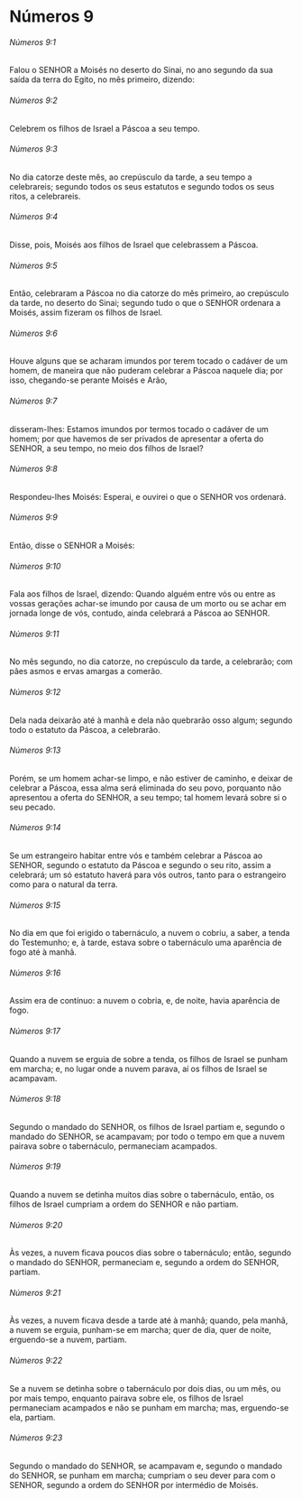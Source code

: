 # Números 9

###### Números 9:1

Falou o SENHOR a Moisés no deserto do Sinai, no ano segundo da sua saída da terra do Egito, no mês primeiro, dizendo:

###### Números 9:2

Celebrem os filhos de Israel a Páscoa a seu tempo.

###### Números 9:3

No dia catorze deste mês, ao crepúsculo da tarde, a seu tempo a celebrareis; segundo todos os seus estatutos e segundo todos os seus ritos, a celebrareis.

###### Números 9:4

Disse, pois, Moisés aos filhos de Israel que celebrassem a Páscoa.

###### Números 9:5

Então, celebraram a Páscoa no dia catorze do mês primeiro, ao crepúsculo da tarde, no deserto do Sinai; segundo tudo o que o SENHOR ordenara a Moisés, assim fizeram os filhos de Israel.

###### Números 9:6

Houve alguns que se acharam imundos por terem tocado o cadáver de um homem, de maneira que não puderam celebrar a Páscoa naquele dia; por isso, chegando-se perante Moisés e Arão,

###### Números 9:7

disseram-lhes: Estamos imundos por termos tocado o cadáver de um homem; por que havemos de ser privados de apresentar a oferta do SENHOR, a seu tempo, no meio dos filhos de Israel?

###### Números 9:8

Respondeu-lhes Moisés: Esperai, e ouvirei o que o SENHOR vos ordenará.

###### Números 9:9

Então, disse o SENHOR a Moisés:

###### Números 9:10

Fala aos filhos de Israel, dizendo: Quando alguém entre vós ou entre as vossas gerações achar-se imundo por causa de um morto ou se achar em jornada longe de vós, contudo, ainda celebrará a Páscoa ao SENHOR.

###### Números 9:11

No mês segundo, no dia catorze, no crepúsculo da tarde, a celebrarão; com pães asmos e ervas amargas a comerão.

###### Números 9:12

Dela nada deixarão até à manhã e dela não quebrarão osso algum; segundo todo o estatuto da Páscoa, a celebrarão.

###### Números 9:13

Porém, se um homem achar-se limpo, e não estiver de caminho, e deixar de celebrar a Páscoa, essa alma será eliminada do seu povo, porquanto não apresentou a oferta do SENHOR, a seu tempo; tal homem levará sobre si o seu pecado.

###### Números 9:14

Se um estrangeiro habitar entre vós e também celebrar a Páscoa ao SENHOR, segundo o estatuto da Páscoa e segundo o seu rito, assim a celebrará; um só estatuto haverá para vós outros, tanto para o estrangeiro como para o natural da terra.

###### Números 9:15

No dia em que foi erigido o tabernáculo, a nuvem o cobriu, a saber, a tenda do Testemunho; e, à tarde, estava sobre o tabernáculo uma aparência de fogo até à manhã.

###### Números 9:16

Assim era de contínuo: a nuvem o cobria, e, de noite, havia aparência de fogo.

###### Números 9:17

Quando a nuvem se erguia de sobre a tenda, os filhos de Israel se punham em marcha; e, no lugar onde a nuvem parava, aí os filhos de Israel se acampavam.

###### Números 9:18

Segundo o mandado do SENHOR, os filhos de Israel partiam e, segundo o mandado do SENHOR, se acampavam; por todo o tempo em que a nuvem pairava sobre o tabernáculo, permaneciam acampados.

###### Números 9:19

Quando a nuvem se detinha muitos dias sobre o tabernáculo, então, os filhos de Israel cumpriam a ordem do SENHOR e não partiam.

###### Números 9:20

Às vezes, a nuvem ficava poucos dias sobre o tabernáculo; então, segundo o mandado do SENHOR, permaneciam e, segundo a ordem do SENHOR, partiam.

###### Números 9:21

Às vezes, a nuvem ficava desde a tarde até à manhã; quando, pela manhã, a nuvem se erguia, punham-se em marcha; quer de dia, quer de noite, erguendo-se a nuvem, partiam.

###### Números 9:22

Se a nuvem se detinha sobre o tabernáculo por dois dias, ou um mês, ou por mais tempo, enquanto pairava sobre ele, os filhos de Israel permaneciam acampados e não se punham em marcha; mas, erguendo-se ela, partiam.

###### Números 9:23

Segundo o mandado do SENHOR, se acampavam e, segundo o mandado do SENHOR, se punham em marcha; cumpriam o seu dever para com o SENHOR, segundo a ordem do SENHOR por intermédio de Moisés.

